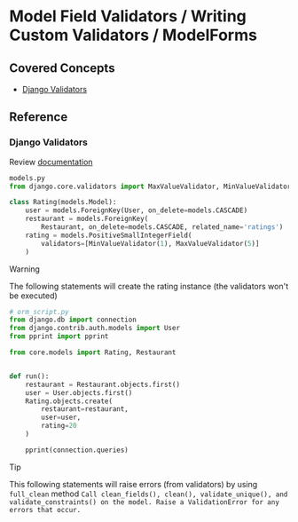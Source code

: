 # Model Field Validators / Writing Custom Validators / ModelForms

## Covered Concepts

- [Django Validators](#django-validators)

## Reference

### Django Validators

Review [documentation](https://docs.djangoproject.com/en/5.2/ref/validators/)

```python
models.py
from django.core.validators import MaxValueValidator, MinValueValidator

class Rating(models.Model):
    user = models.ForeignKey(User, on_delete=models.CASCADE)
    restaurant = models.ForeignKey(
        Restaurant, on_delete=models.CASCADE, related_name='ratings')
    rating = models.PositiveSmallIntegerField(
        validators=[MinValueValidator(1), MaxValueValidator(5)]
    )
```

> [!WARNING]
> The following statements will create the rating instance (the validators won't be executed)

```python
# orm_script.py
from django.db import connection
from django.contrib.auth.models import User
from pprint import pprint

from core.models import Rating, Restaurant


def run():
    restaurant = Restaurant.objects.first()
    user = User.objects.first()
    Rating.objects.create(
        restaurant=restaurant,
        user=user,
        rating=20
    )

    pprint(connection.queries)
```

> [!TIP]
> This following statements will raise errors (from validators) by using `full_clean` method
> `Call clean_fields(), clean(), validate_unique(), and validate_constraints() on the model. Raise a ValidationError for any errors that occur.`

